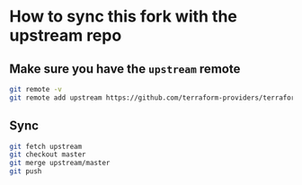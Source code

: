 # How to sync this fork with the upstream repo

## Make sure you have the `upstream` remote

```sh
git remote -v
git remote add upstream https://github.com/terraform-providers/terraform-provider-azurerm.git
```

## Sync

```sh
git fetch upstream
git checkout master
git merge upstream/master
git push
```
